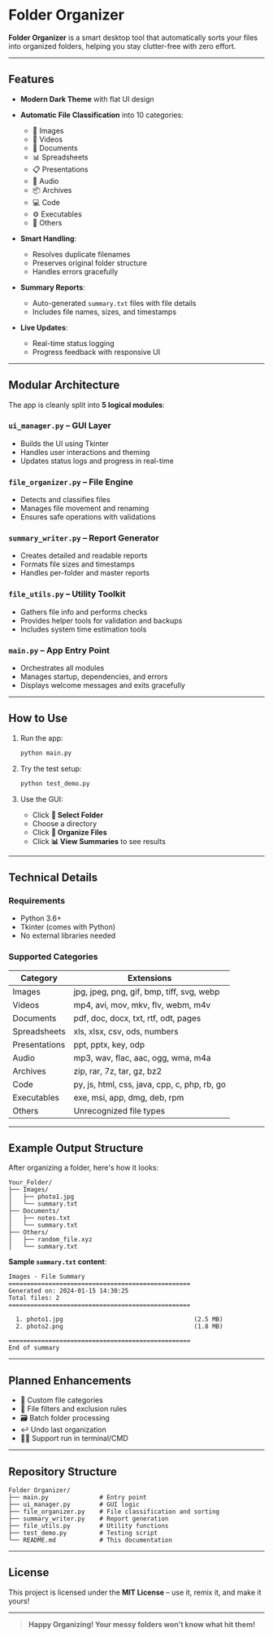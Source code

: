 # Folder Organizer

**Folder Organizer** is a smart desktop tool that automatically sorts your files into organized folders, helping you stay clutter-free with zero effort.

---

## Features

- **Modern Dark Theme** with flat UI design  
- **Automatic File Classification** into 10 categories:
  - 📸 Images
  - 🎥 Videos
  - 📄 Documents
  - 📊 Spreadsheets
  - 📋 Presentations
  - 🎵 Audio
  - 📦 Archives
  - 💻 Code
  - ⚙️ Executables
  - 📁 Others

- **Smart Handling**:
  - Resolves duplicate filenames
  - Preserves original folder structure
  - Handles errors gracefully

- **Summary Reports**:
  - Auto-generated `summary.txt` files with file details
  - Includes file names, sizes, and timestamps

- **Live Updates**:
  - Real-time status logging
  - Progress feedback with responsive UI

---

## Modular Architecture

The app is cleanly split into **5 logical modules**:

### `ui_manager.py` – GUI Layer  
- Builds the UI using Tkinter  
- Handles user interactions and theming  
- Updates status logs and progress in real-time  

### `file_organizer.py` – File Engine  
- Detects and classifies files  
- Manages file movement and renaming  
- Ensures safe operations with validations  

### `summary_writer.py` – Report Generator  
- Creates detailed and readable reports  
- Formats file sizes and timestamps  
- Handles per-folder and master reports  

### `file_utils.py` – Utility Toolkit  
- Gathers file info and performs checks  
- Provides helper tools for validation and backups  
- Includes system time estimation tools  

### `main.py` – App Entry Point  
- Orchestrates all modules  
- Manages startup, dependencies, and errors  
- Displays welcome messages and exits gracefully  

---

## How to Use

1. Run the app:
   ```bash
   python main.py
   ```

2. Try the test setup:
   ```bash
   python test_demo.py
   ```

3. Use the GUI:
   - Click **📂 Select Folder**
   - Choose a directory
   - Click **🚀 Organize Files**
   - Click **📊 View Summaries** to see results

---

## Technical Details

### Requirements
- Python 3.6+
- Tkinter (comes with Python)
- No external libraries needed

### Supported Categories

| Category      | Extensions                                     |
|---------------|------------------------------------------------|
| Images        | jpg, jpeg, png, gif, bmp, tiff, svg, webp      |
| Videos        | mp4, avi, mov, mkv, flv, webm, m4v             |
| Documents     | pdf, doc, docx, txt, rtf, odt, pages           |
| Spreadsheets  | xls, xlsx, csv, ods, numbers                   |
| Presentations | ppt, pptx, key, odp                            |
| Audio         | mp3, wav, flac, aac, ogg, wma, m4a             |
| Archives      | zip, rar, 7z, tar, gz, bz2                     |
| Code          | py, js, html, css, java, cpp, c, php, rb, go   |
| Executables   | exe, msi, app, dmg, deb, rpm                   |
| Others        | Unrecognized file types                        |

---

## Example Output Structure

After organizing a folder, here's how it looks:

```
Your_Folder/
├── Images/
│   ├── photo1.jpg
│   └── summary.txt
├── Documents/
│   ├── notes.txt
│   └── summary.txt
├── Others/
│   ├── random_file.xyz
│   └── summary.txt
```

**Sample `summary.txt` content**:
```
Images - File Summary
==================================================
Generated on: 2024-01-15 14:30:25
Total files: 2
==================================================

  1. photo1.jpg                                    (2.5 MB)
  2. photo2.png                                    (1.8 MB)

==================================================
End of summary
```

---

## Planned Enhancements

- 🔧 Custom file categories  
- 🎯 File filters and exclusion rules  
- 🗃️ Batch folder processing  
- ↩️ Undo last organization
- 🧑‍💻 Support run in terminal/CMD

---

## Repository Structure

```
Folder Organizer/
├── main.py              # Entry point
├── ui_manager.py        # GUI logic
├── file_organizer.py    # File classification and sorting
├── summary_writer.py    # Report generation
├── file_utils.py        # Utility functions
├── test_demo.py         # Testing script
└── README.md            # This documentation
```

---

## License

This project is licensed under the **MIT License** – use it, remix it, and make it yours!  

---

> **Happy Organizing! Your messy folders won’t know what hit them!**
